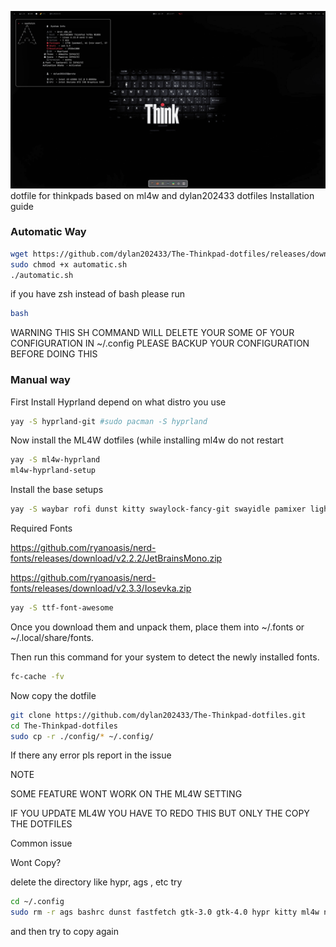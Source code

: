 ![Alt Text](hyprland.png)
dotfile for thinkpads based on ml4w and dylan202433 dotfiles
Installation guide 

### Automatic Way
```zsh
wget https://github.com/dylan202433/The-Thinkpad-dotfiles/releases/download/123thinkpadhi/automatic.sh
sudo chmod +x automatic.sh
./automatic.sh
```
if you have zsh instead of bash please run
```zsh
bash
```
WARNING THIS SH COMMAND WILL DELETE YOUR SOME OF YOUR CONFIGURATION IN ~/.config PLEASE BACKUP YOUR CONFIGURATION BEFORE DOING THIS
### Manual way
First Install Hyprland depend on what distro you use
```zsh
yay -S hyprland-git #sudo pacman -S hyprland
```
Now install the ML4W dotfiles (while installing ml4w do not restart
```zsh
yay -S ml4w-hyprland
ml4w-hyprland-setup
```
Install the base setups
```zsh
yay -S waybar rofi dunst kitty swaylock-fancy-git swayidle pamixer light brillo cmake meson cpio pkg-config waypaper hyprpolkitagent && sudo pacman -S python python-pip waybar cliphist swww power-profiles-daemon
```
Required Fonts

https://github.com/ryanoasis/nerd-fonts/releases/download/v2.2.2/JetBrainsMono.zip

https://github.com/ryanoasis/nerd-fonts/releases/download/v2.3.3/Iosevka.zip
```zsh
yay -S ttf-font-awesome
```
Once you download them and unpack them, place them into ~/.fonts or ~/.local/share/fonts.

Then run this command for your system to detect the newly installed fonts.
```zsh
fc-cache -fv
```
Now copy the dotfile
```zsh
git clone https://github.com/dylan202433/The-Thinkpad-dotfiles.git
cd The-Thinkpad-dotfiles
sudo cp -r ./config/* ~/.config/
```
If there any error pls report in the issue

NOTE

SOME FEATURE WONT WORK ON THE ML4W SETTING

IF YOU UPDATE ML4W YOU HAVE TO REDO THIS BUT ONLY THE COPY THE DOTFILES 

Common issue

Wont Copy?

delete the directory like hypr, ags , etc 
try 
```zsh
cd ~/.config 
sudo rm -r ags bashrc dunst fastfetch gtk-3.0 gtk-4.0 hypr kitty ml4w nvim nwg-dock-hyprland ohmyposh qt6ct rofi wal waybar waypaper wlogout xsettingsd zshrc
```
and then try to copy again
